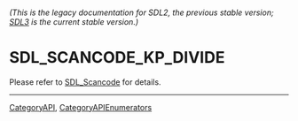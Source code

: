 ###### (This is the legacy documentation for SDL2, the previous stable version; [SDL3](https://wiki.libsdl.org/SDL3/) is the current stable version.)
# SDL_SCANCODE_KP_DIVIDE

Please refer to [SDL_Scancode](SDL_Scancode) for details.

----
[CategoryAPI](CategoryAPI), [CategoryAPIEnumerators](CategoryAPIEnumerators)

